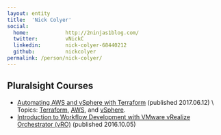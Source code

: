 ```yaml
---
layout: entity
title:  'Nick Colyer'
social:
  home:            http://2ninjas1blog.com/
  twitter:         vNickC
  linkedin:        nick-colyer-68440212
  github:          nickcolyer
permalink: /person/nick-colyer/
---
```

## Pluralsight Courses  ##
* [Automating AWS and vSphere with Terraform][automating] (published 2017.06.12) \\
  Topics: [Terraform](/tech/terraform/), [AWS](/tech/aws/), and [vSphere](/tech/vsphere/).
* [Introduction to Workflow Development with VMware vRealize Orchestrator (vRO)][introduction] (published 2016.10.05)

[automating]: https://www.pluralsight.com/courses/terraform-automating-aws-vsphere
[introduction]: https://www.pluralsight.com/courses/vmware-vrealize-orchestrator-workflow-development